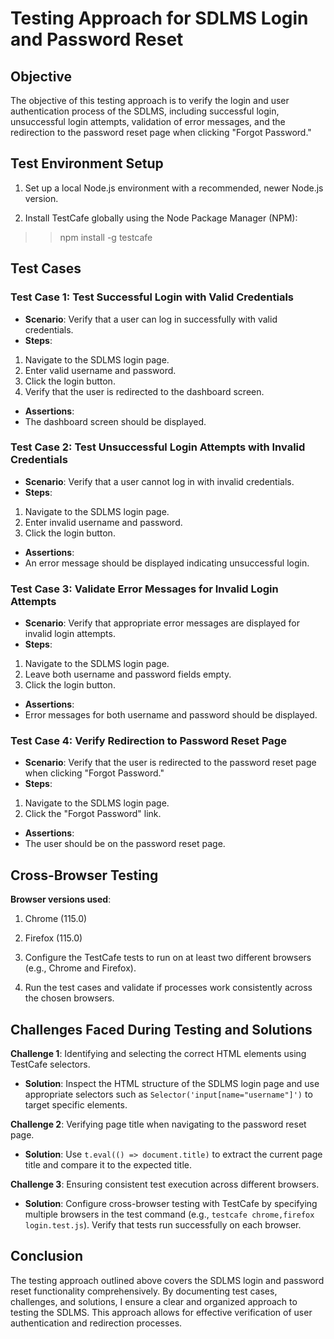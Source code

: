 # Testing Approach for SDLMS Login and Password Reset

## Objective

The objective of this testing approach is to verify the login and user authentication process of the SDLMS, including successful login, unsuccessful login attempts, validation of error messages, and the redirection to the password reset page when clicking "Forgot Password."

## Test Environment Setup

1. Set up a local Node.js environment with a recommended, newer Node.js version.

2. Install TestCafe globally using the Node Package Manager (NPM):

>> npm install -g testcafe


## Test Cases

### Test Case 1: Test Successful Login with Valid Credentials

- **Scenario**: Verify that a user can log in successfully with valid credentials.
- **Steps**:
1. Navigate to the SDLMS login page.
2. Enter valid username and password.
3. Click the login button.
4. Verify that the user is redirected to the dashboard screen.
- **Assertions**:
- The dashboard screen should be displayed.

### Test Case 2: Test Unsuccessful Login Attempts with Invalid Credentials

- **Scenario**: Verify that a user cannot log in with invalid credentials.
- **Steps**:
1. Navigate to the SDLMS login page.
2. Enter invalid username and password.
3. Click the login button.
- **Assertions**:
- An error message should be displayed indicating unsuccessful login.

### Test Case 3: Validate Error Messages for Invalid Login Attempts

- **Scenario**: Verify that appropriate error messages are displayed for invalid login attempts.
- **Steps**:
1. Navigate to the SDLMS login page.
2. Leave both username and password fields empty.
3. Click the login button.
- **Assertions**:
- Error messages for both username and password should be displayed.

### Test Case 4: Verify Redirection to Password Reset Page

- **Scenario**: Verify that the user is redirected to the password reset page when clicking "Forgot Password."
- **Steps**:
1. Navigate to the SDLMS login page.
2. Click the "Forgot Password" link.
- **Assertions**:
- The user should be on the password reset page.

## Cross-Browser Testing

**Browser versions used**:
1. Chrome (115.0)
2. Firefox (115.0)

1. Configure the TestCafe tests to run on at least two different browsers (e.g., Chrome and Firefox).
2. Run the test cases and validate if processes work consistently across the chosen browsers.

## Challenges Faced During Testing and Solutions

**Challenge 1**: Identifying and selecting the correct HTML elements using TestCafe selectors.

- **Solution**: Inspect the HTML structure of the SDLMS login page and use appropriate selectors such as `Selector('input[name="username"]')` to target specific elements.

**Challenge 2**: Verifying page title when navigating to the password reset page.

- **Solution**: Use `t.eval(() => document.title)` to extract the current page title and compare it to the expected title.

**Challenge 3**: Ensuring consistent test execution across different browsers.

- **Solution**: Configure cross-browser testing with TestCafe by specifying multiple browsers in the test command (e.g., `testcafe chrome,firefox login.test.js`). Verify that tests run successfully on each browser.

## Conclusion

The testing approach outlined above covers the SDLMS login and password reset functionality comprehensively. By documenting test cases, challenges, and solutions, I ensure a clear and organized approach to testing the SDLMS. This approach allows for effective verification of user authentication and redirection processes.
